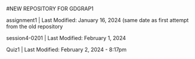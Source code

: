 #NEW REPOSITORY FOR GDGRAP1

assignment1 | Last Modified: January 16, 2024 (same date as first attempt from the old repository

session4-0201 | Last Modified: February 1, 2024

Quiz1 | Last Modified: February 2, 2024 - 8:17pm

